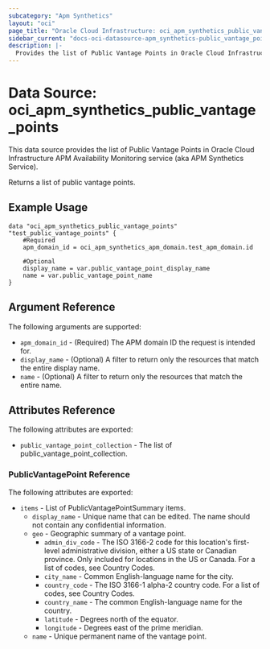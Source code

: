 ```yaml
---
subcategory: "Apm Synthetics"
layout: "oci"
page_title: "Oracle Cloud Infrastructure: oci_apm_synthetics_public_vantage_points"
sidebar_current: "docs-oci-datasource-apm_synthetics-public_vantage_points"
description: |-
  Provides the list of Public Vantage Points in Oracle Cloud Infrastructure APM Availability Monitoring service (aka APM Synthetics Service)
---
```


# Data Source: oci_apm_synthetics_public_vantage_points
This data source provides the list of Public Vantage Points in Oracle Cloud Infrastructure APM Availability Monitoring service (aka APM Synthetics Service).

Returns a list of public vantage points.


## Example Usage

```hcl
data "oci_apm_synthetics_public_vantage_points" "test_public_vantage_points" {
	#Required
	apm_domain_id = oci_apm_synthetics_apm_domain.test_apm_domain.id

	#Optional
	display_name = var.public_vantage_point_display_name
	name = var.public_vantage_point_name
}
```

## Argument Reference

The following arguments are supported:

* `apm_domain_id` - (Required) The APM domain ID the request is intended for. 
* `display_name` - (Optional) A filter to return only the resources that match the entire display name.
* `name` - (Optional) A filter to return only the resources that match the entire name.


## Attributes Reference

The following attributes are exported:

* `public_vantage_point_collection` - The list of public_vantage_point_collection.

### PublicVantagePoint Reference

The following attributes are exported:

* `items` - List of PublicVantagePointSummary items.
	* `display_name` - Unique name that can be edited. The name should not contain any confidential information.
	* `geo` - Geographic summary of a vantage point.
		* `admin_div_code` - The ISO 3166-2 code for this location's first-level administrative division, either a US state or Canadian province. Only included for locations in the US or Canada. For a list of codes, see Country Codes. 
		* `city_name` - Common English-language name for the city.
		* `country_code` - The ISO 3166-1 alpha-2 country code. For a list of codes, see Country Codes.
		* `country_name` - The common English-language name for the country.
		* `latitude` - Degrees north of the equator.
		* `longitude` - Degrees east of the prime meridian.
	* `name` - Unique permanent name of the vantage point.

